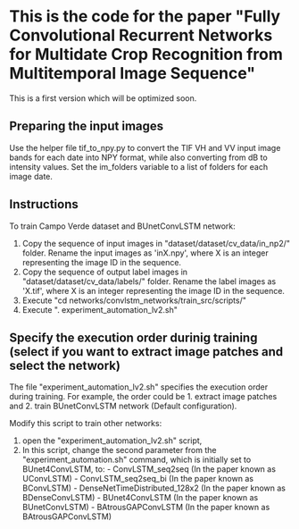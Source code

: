 # This is the code for the paper "Fully Convolutional Recurrent Networks for Multidate Crop Recognition from Multitemporal Image Sequence"

This is a first version which will be optimized soon.

## Preparing the input images 

Use the helper file tif_to_npy.py to convert the TIF VH and VV input image bands for each date into NPY format, while also converting from dB to intensity values. Set the im_folders variable to a list of folders for each image date.

## Instructions

To train Campo Verde dataset and BUnetConvLSTM network:

1. Copy the sequence of input images in "dataset/dataset/cv_data/in_np2/" folder. Rename the input images as 'inX.npy', where X is an integer representing the image ID in the sequence.
2. Copy the sequence of output label images in "dataset/dataset/cv_data/labels/" folder. Rename the label images as 'X.tif', where X is an integer representing the image ID in the sequence.
3. Execute "cd networks/convlstm_networks/train_src/scripts/"
4. Execute ". experiment_automation_lv2.sh"


## Specify the execution order durinig training (select if you want to extract image patches and select the network)

The file "experiment_automation_lv2.sh" specifies the execution order during training. For example, the order could be 1. extract image patches and 2. train BUnetConvLSTM network (Default configuration).

Modify this script to train other networks: 
  1. open the "experiment_automation_lv2.sh" script, 
  2. In this script, change the second parameter from the "experiment_automation.sh" command, which is initially set to BUnet4ConvLSTM, to:
    - ConvLSTM_seq2seq (In the paper known as UConvLSTM)
    - ConvLSTM_seq2seq_bi (In the paper known as BConvLSTM)
    - DenseNetTimeDistributed_128x2 (In the paper known as BDenseConvLSTM)
    - BUnet4ConvLSTM (In the paper known as BUnetConvLSTM)
    - BAtrousGAPConvLSTM (In the paper known as BAtrousGAPConvLSTM)
